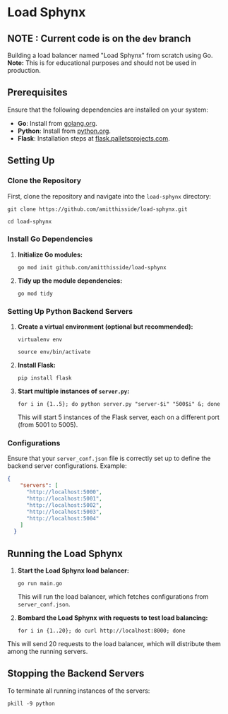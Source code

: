 
# Load Sphynx
## NOTE : Current code is on the `dev` branch 

Building a load balancer named "Load Sphynx" from scratch using Go. **Note:** This is for educational purposes and should not be used in production.

## Prerequisites

Ensure that the following dependencies are installed on your system:

-   **Go**: Install from [golang.org](https://golang.org/doc/install).
-   **Python**: Install from [python.org](https://www.python.org/downloads/).
-   **Flask**: Installation steps at [flask.palletsprojects.com](https://flask.palletsprojects.com/en/3.0.x/installation/).

## Setting Up

### Clone the Repository

First, clone the repository and navigate into the `load-sphynx` directory:
```console
git clone https://github.com/amitthisside/load-sphynx.git

cd load-sphynx
```
### Install Go Dependencies

1.  **Initialize Go modules:**
    ```console
    go mod init github.com/amitthisside/load-sphynx
    ```
2.  **Tidy up the module dependencies:**
    ```console
    go mod tidy
    ```

### Setting Up Python Backend Servers

1.  **Create a virtual environment (optional but recommended):**
    ```console
    virtualenv env

    source env/bin/activate 
    ```
2.  **Install Flask:**
    ```console
    pip install flask 
    ```
3.  **Start multiple instances of `server.py`:**
    ```console
    for i in {1..5}; do python server.py "server-$i" "500$i" &; done 
    ```
    This will start 5 instances of the Flask server, each on a different port (from 5001 to 5005).
    

### Configurations

Ensure that your `server_conf.json` file is correctly set up to define the backend server configurations. Example:

```json
{
    "servers": [
      "http://localhost:5000",
      "http://localhost:5001",
      "http://localhost:5002",
      "http://localhost:5003",
      "http://localhost:5004"
    ]
  }
```

## Running the Load Sphynx

1.  **Start the Load Sphynx load balancer:**
    ```console
    go run main.go 
    ``` 
    This will run the load balancer, which fetches configurations from `server_conf.json`.
    
2.  **Bombard the Load Sphynx with requests to test load balancing:**
    ```console
    for i in {1..20}; do curl http://localhost:8000; done 
    ```

  This will send 20 requests to the load balancer, which will distribute them among the running servers.
    

## Stopping the Backend Servers

To terminate all running instances of the servers:
```console
pkill -9 python
```
